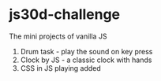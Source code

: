 # js30d-challenge
The mini projects of vanilla JS
1. Drum task - play the sound on key press
2. Clock by JS - a classic clock with hands
3. CSS in JS playing added